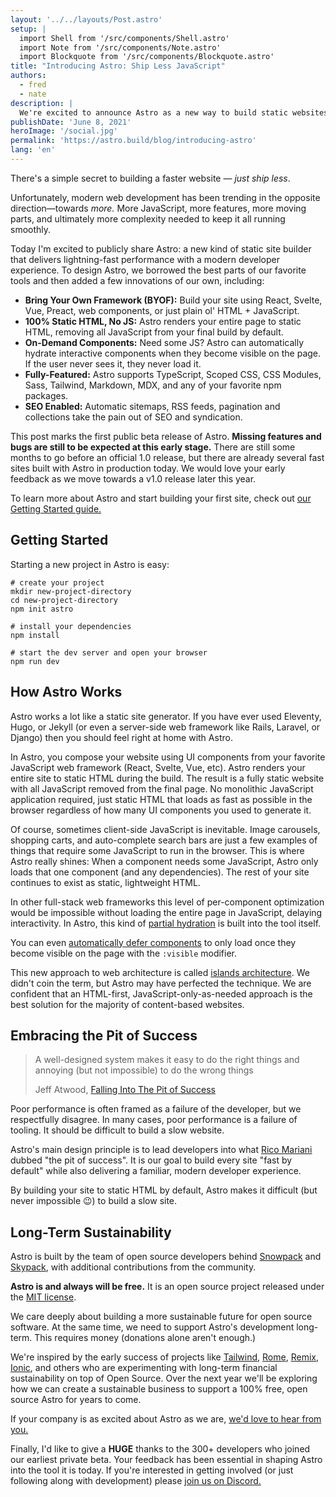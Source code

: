 ```yaml
---
layout: '../../layouts/Post.astro'
setup: |
  import Shell from '/src/components/Shell.astro'
  import Note from '/src/components/Note.astro'
  import Blockquote from '/src/components/Blockquote.astro'
title: "Introducing Astro: Ship Less JavaScript"
authors: 
  - fred
  - nate
description: | 
  We're excited to announce Astro as a new way to build static websites and deliver lightning-fast performance without sacrificing a modern developer experience.
publishDate: 'June 8, 2021'
heroImage: '/social.jpg'
permalink: 'https://astro.build/blog/introducing-astro'
lang: 'en'
---
```

There's a simple secret to building a faster website — *just ship less*. 

Unfortunately, modern web development has been trending in the opposite direction—towards *more.* More JavaScript, more features, more moving parts, and ultimately more complexity needed to keep it all running smoothly.

Today I'm excited to publicly share Astro: a new kind of static site builder that delivers lightning-fast performance with a modern developer experience. To design Astro, we borrowed the best parts of our favorite tools and then added a few innovations of our own, including:

- **Bring Your Own Framework (BYOF):** Build your site using React, Svelte, Vue, Preact, web components, or just plain ol' HTML + JavaScript.
- **100% Static HTML, No JS:** Astro renders your entire page to static HTML, removing all JavaScript from your final build by default.
- **On-Demand Components:** Need some JS? Astro can automatically hydrate interactive components when they become visible on the page. If the user never sees it, they never load it.
- **Fully-Featured:** Astro supports TypeScript, Scoped CSS, CSS Modules, Sass, Tailwind, Markdown, MDX, and any of your favorite npm packages.
- **SEO Enabled:** Automatic sitemaps, RSS feeds, pagination and collections take the pain out of SEO and syndication.

This post marks the first public beta release of Astro. **Missing features and bugs are still to be expected at this early stage.** There are still some months to go before an official 1.0 release, but there are already several fast sites built with Astro in production today. We would love your early feedback as we move towards a v1.0 release later this year.

<Note>

  To learn more about Astro and start building your first site, check out [our Getting Started guide.](https://docs.astro.build)

</Note>

## Getting Started

Starting a new project in Astro is easy:

```shell
# create your project
mkdir new-project-directory
cd new-project-directory
npm init astro

# install your dependencies
npm install

# start the dev server and open your browser
npm run dev
```

## How Astro Works

Astro works a lot like a static site generator. If you have ever used Eleventy, Hugo, or Jekyll (or even a server-side web framework like Rails, Laravel, or Django) then you should feel right at home with Astro. 

In Astro, you compose your website using UI components from your favorite JavaScript web framework (React, Svelte, Vue, etc). Astro renders your entire site to static HTML during the build. The result is a fully static website with all JavaScript removed from the final page. No monolithic JavaScript application required, just  static HTML that loads as fast as possible in the browser regardless of how many UI components you used to generate it.

Of course, sometimes client-side JavaScript is inevitable. Image carousels, shopping carts, and auto-complete search bars are just a few examples of things that require some JavaScript to run in the browser. This is where Astro really shines: When a component needs some JavaScript, Astro only loads that one component (and any dependencies). The rest of your site continues to exist as static, lightweight HTML.

In other full-stack web frameworks this level of per-component optimization would be impossible without loading the entire page in JavaScript, delaying interactivity. In Astro, this kind of [partial hydration](https://addyosmani.com/blog/rehydration/) is built into the tool itself. 

You can even [automatically defer components](https://codepen.io/jonneal/full/ZELvMvw) to only load once they become visible on the page with the `:visible` modifier.

This new approach to web architecture is called [islands architecture](https://jasonformat.com/islands-architecture/). We didn't coin the term, but Astro may have perfected the technique. We are confident that an HTML-first, JavaScript-only-as-needed approach is the best solution for the majority of content-based websites.

## Embracing the Pit of Success

<Blockquote>
  <Fragment slot="quote">
    A well-designed system makes it easy to do the right things and annoying (but not impossible) to do the wrong things
  </Fragment>

  <Fragment slot="cite">Jeff Atwood, <a href="https://blog.codinghorror.com/falling-into-the-pit-of-success/">Falling Into The Pit of Success</a></Fragment>
</Blockquote>


Poor performance is often framed as a failure of the developer, but we respectfully disagree. In many cases, poor performance is a failure of tooling. It should be difficult to build a slow website. 

Astro's main design principle is to lead developers into what [Rico Mariani](https://twitter.com/ricomariani) dubbed "the pit of success". It is our goal to build every site "fast by default" while also delivering a familiar, modern developer experience. 

By building your site to static HTML by default, Astro makes it difficult (but never impossible 😉) to build a slow site.

## Long-Term Sustainability

Astro is built by the team of open source developers behind [Snowpack](https://snowpack.dev) and [Skypack](https://skypack.dev), with additional contributions from the community.

**Astro is and always will be free.** It is an open source project released under the [MIT license](https://github.com/withastro/astro/blob/main/LICENSE). 

We care deeply about building a more sustainable future for open source software.  At the same time, we need to support Astro's development long-term. This requires money (donations alone aren't enough.) 

We're inspired by the early success of projects like [Tailwind](https://tailwindcss.com/), [Rome](https://rome.tools/), [Remix](https://remix.run/), [Ionic](https://ionicframework.com/), and others who are experimenting with long-term financial sustainability on top of Open Source. Over the next year we'll be exploring how we can create a sustainable business to support a 100% free, open source Astro for years to come. 

If your company is as excited about Astro as we are, [we'd love to hear from you.](https://astro.build/chat)

<Note type="tip">

  Finally, I'd like to give a **HUGE** thanks to the 300+ developers who joined our earliest private beta. Your feedback has been essential in shaping Astro into the tool it is today. If you're interested in getting involved (or just following along with development) please [join us on Discord.](https://astro.build/chat)

</Note>
